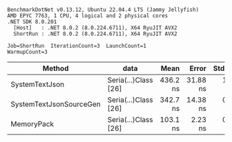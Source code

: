 ```

BenchmarkDotNet v0.13.12, Ubuntu 22.04.4 LTS (Jammy Jellyfish)
AMD EPYC 7763, 1 CPU, 4 logical and 2 physical cores
.NET SDK 8.0.201
  [Host]   : .NET 8.0.2 (8.0.224.6711), X64 RyuJIT AVX2
  ShortRun : .NET 8.0.2 (8.0.224.6711), X64 RyuJIT AVX2

Job=ShortRun  IterationCount=3  LaunchCount=1  
WarmupCount=3  

```
| Method                  | data                 | Mean     | Error    | StdDev  | Min      | Max      | Gen0   | Allocated |
|------------------------ |--------------------- |---------:|---------:|--------:|---------:|---------:|-------:|----------:|
| SystemTextJson          | Seria(...)Class [26] | 436.2 ns | 31.88 ns | 1.75 ns | 434.7 ns | 438.1 ns | 0.0038 |     328 B |
| SystemTextJsonSourceGen | Seria(...)Class [26] | 342.7 ns | 14.38 ns | 0.79 ns | 341.9 ns | 343.5 ns | 0.0043 |     368 B |
| MemoryPack              | Seria(...)Class [26] | 103.1 ns |  2.23 ns | 0.12 ns | 103.0 ns | 103.2 ns | 0.0014 |     128 B |

